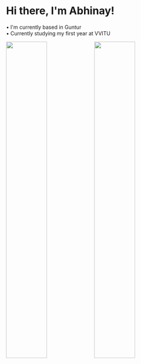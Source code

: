 # Hi there, I'm Abhinay! 

• I'm currently based in Guntur </br>
• Currently studying my first year at VVITU

<img align="left" width="47%" src="https://github-readme-stats.vercel.app/api?username=abhinay7adhikaram&show_icons=true&theme=tokyonight">
 
<img align="left" width="47%" src="https://github-readme-stats.vercel.app/api/top-langs/?username=abhinay7adhikaram&layout=compact">
